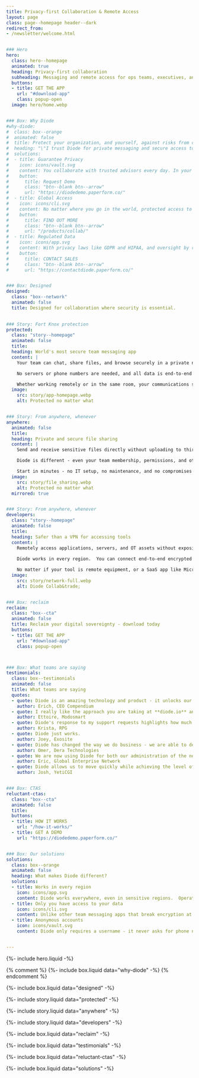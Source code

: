 ```yaml
---
title: Privacy-first Collaboration & Remote Access
layout: page
class: page--homepage header--dark
redirect_from:
- /newsletter/welcome.html


### Hero
hero:
  class: hero--homepage
  animated: true
  heading: Privacy-first collaboration
  subheading: Messaging and remote access for ops teams, executives, and expats - for when security is essential.
  buttons:
  - title: GET THE APP
    url: "#download-app"
    class: popup-open
  image: hero/home.webp


### Box: Why Diode
#why-diode:
#  class: box--orange
#  animated: false
#  title: Protect your organization, and yourself, against risks from cyber threats
#  heading: "\"I trust Diode for private messaging and secure access to the web and corporate resources\" <br><br>- #VP, Multinational"
#  solutions:
#  - title: Guarantee Privacy
#    icon: icons/vault.svg
#    content: You collaborate with trusted advisors every day. In your line of work, it is essential that those #discussions and documents remain strictly private - from cybercriminals, nation-states, and other threat actors.
#    button:
#      title: Request Demo
#      class: "btn--blank btn--arrow"
#      url: "https://diodedemo.paperform.co/"
#  - title: Global Access
#    icon: icons/cli.svg
#    content: No matter where you go in the world, protected access to the Internet, corporate assets, and team #members is seamlessly delivered with Diode.  There are few things more frustrating than to lose access to your #team, tools, or family members when abroad.
#    button:
#      title: FIND OUT MORE
#      class: "btn--blank btn--arrow"
#      url: "/products/collab/"
#  - title: Regulated Data
#    icon: icons/app.svg
#    content: With privacy laws like GDPR and HIPAA, and oversight by regional regulatory authorities including the #SEC, HHS, and other geopolitical-specific bodies, it is key that you do everything possible to avoid a breach of vprotected data.
#    button:
#      title: CONTACT SALES
#      class: "btn--blank btn--arrow"
#      url: "https://contactdiode.paperform.co/"


### Box: Designed
designed:
  class: "box--network"
  animated: false
  title: Designed for collaboration where security is essential.
  

### Story: Fort Knox protection
protected:
  class: "story--homepage"
  animated: false
  title: 
  heading: World's most secure team messaging app
  content: |
    Your team can chat, share files, and browse securely in a private network. 

    No servers or phone numbers are needed, and all data is end-to-end encrypted and fully controlled by you.

    Whether working remotely or in the same room, your communications stay private without being exposed to any server or vendor.
  image:
    src: story/app-homepage.webp
    alt: Protected no matter what


### Story: From anywhere, whenever
anywhere:
  animated: false
  title: 
  heading: Private and secure file sharing
  content: |
    Send and receive sensitive files directly without uploading to third party servers.  Files travel only between you and the recipient, fully end-to-end encrypted.

    Diode is different - even your team membership, permissions, and other access controls are fully under your - and only your - control.

    Start in minutes - no IT setup, no maintenance, and no compromises on privacy.
  image:
    src: story/file_sharing.webp
    alt: Protected no matter what
  mirrored: true


### Story: From anywhere, whenever
developers:
  class: "story--homepage"
  animated: false
  title:  
  heading: Safer than a VPN for accessing tools
  content: |
    Remotely access applications, servers, and OT assets without exposing data, or even session information, to the Internet.  
    
    Diode works in every region.  You can connect end-to-end encrypted to your tools, or use a safe "regional exit" - all from bookmarks in your Zone. 

    No matter if your tool is remote equipment, or a SaaS app like Microsoft Teams, secure access for the team is just one click away.
  image:
    src: story/network-full.webp
    alt: Diode Collab&trade;


### Box: reclaim
reclaim:
  class: "box--cta"
  animated: false
  title: Reclaim your digital sovereignty - download today 
  buttons:
  - title: GET THE APP
    url: "#download-app"
    class: popup-open



### Box: What teams are saying
testimonials:
  class: box--testimonials
  animated: false
  title: What teams are saying
  quotes:
  - quote: Diode is an amazing technology and product - it unlocks our software for use in regulated and sensitive environments.
    author: Erich, CEO Compendium
  - quote: I really like the approach you are taking at **diode.io** and am migrating to Diode to have secure remote control capabilities.
    author: Ettoire, Modosmart
  - quote: Diode's response to my support requests highlights how much they really care about all of their customers.
    author: Krista, RPG
  - quote: Diode just works.
    author: Joey, Exosite
  - quote: Diode has changed the way we do business - we are able to deploy MES components and environments fully GDPR compliant and have created a Diode-based product line.
    author: Omer, Dera Technologies
  - quote: We are now using Diode for both our administration of the network and for our financial interactions with portfolio companies.  This tool has changed how we do business.
    author: Eric, Global Enterprise Network
  - quote: Diode allows us to move quickly while achieving the level of information protection for the communities and industries we serve.
    author: Josh, YetiCGI


### Box: CTAS
reluctant-ctas:
  class: "box--cta"
  animated: false
  title: 
  buttons:
  - title: HOW IT WORKS
    url: "/how-it-works/"
  - title: GET A DEMO
    url: "https://diodedemo.paperform.co/"


### Box: Our solutions
solutions:
  class: box--orange
  animated: false
  heading: What makes Diode different?
  solutions:
  - title: Works in every region
    icon: icons/app.svg
    content: Diode works everywhere, even in sensitive regions.  Operate securely when traveling and with regional partners no matter the Internet situation.  Encryption on disk and safety profiles provide physical security.
  - title: Only you have access to your data
    icon: icons/cli.svg
    content: Unlike other team messaging apps that break encryption at the server, Diode Collab uses end-to-end encryption for message, files, and connections.  Not even Diode has access to your data.
  - title: Anonymous accounts
    icon: icons/vault.svg
    content: Diode only requires a username - it never asks for phone numbers, emails, or any personal details.  Access is managed through decentralized credentials that you control.  Full digital ownership from day one.


---
```


{%- include hero.liquid -%}

{% comment %}
{%- include box.liquid data="why-diode" -%}
{% endcomment %}

{%- include box.liquid data="designed" -%}

{%- include story.liquid data="protected" -%}

{%- include story.liquid data="anywhere" -%}

{%- include story.liquid data="developers" -%}

{%- include box.liquid data="reclaim" -%}

{%- include box.liquid data="testimonials" -%}

{%- include box.liquid data="reluctant-ctas" -%}

{%- include box.liquid data="solutions" -%}

